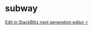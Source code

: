 # subway

[Edit in StackBlitz next generation editor ⚡️](https://stackblitz.com/~/github.com/xiaonvwu210/subway)